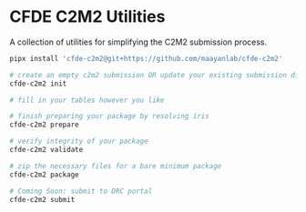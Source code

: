 # CFDE C2M2 Utilities

A collection of utilities for simplifying the C2M2 submission process.

```bash
pipx install 'cfde-c2m2@git+https://github.com/maayanlab/cfde-c2m2'

# create an empty c2m2 submission OR update your existing submission directory
cfde-c2m2 init

# fill in your tables however you like

# finish preparing your package by resolving iris
cfde-c2m2 prepare

# verify integrity of your package
cfde-c2m2 validate

# zip the necessary files for a bare minimum package
cfde-c2m2 package

# Coming Soon: submit to DRC portal
cfde-c2m2 submit
```

